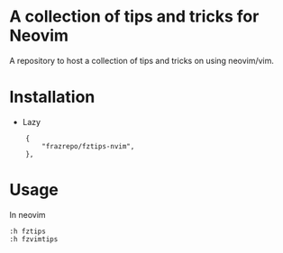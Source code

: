#  A collection of tips and tricks for Neovim

A  repository to host a collection of tips and tricks on using neovim/vim.

# Installation
- Lazy
```
    {
        "frazrepo/fztips-nvim",
    },

```
# Usage
In neovim

```
:h fztips
:h fzvimtips

```

